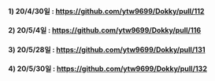 #### 1) 20/4/30일  : https://github.com/ytw9699/Dokky/pull/112

#### 2) 20/5/4일    : https://github.com/ytw9699/Dokky/pull/116

#### 3) 20/5/28일  : https://github.com/ytw9699/Dokky/pull/131

#### 4) 20/5/30일  : https://github.com/ytw9699/Dokky/pull/132

 	
